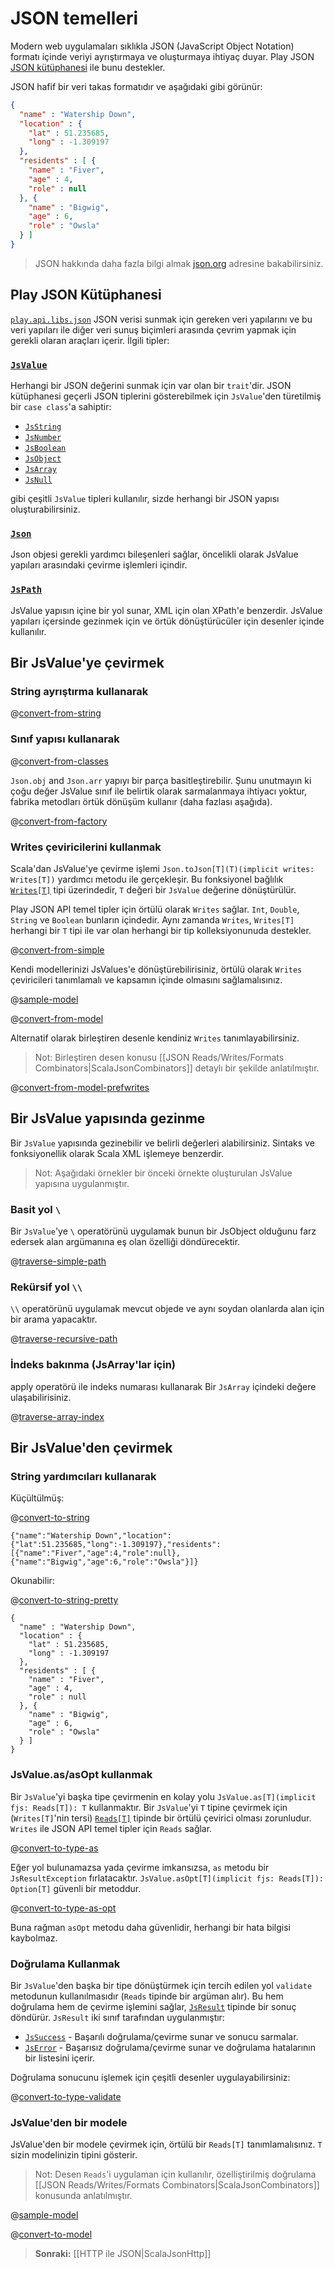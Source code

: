 <!--- Copyright (C) 2009-2013 Typesafe Inc. <http://www.typesafe.com> -->
# JSON temelleri

Modern web uygulamaları sıklıkla JSON (JavaScript Object Notation) formatı içinde veriyi ayrıştırmaya ve oluşturmaya ihtiyaç duyar. Play JSON [JSON kütüphanesi](api/scala/index.html#play.api.libs.json.package) ile bunu destekler.

JSON hafif bir veri takas formatıdır ve aşağıdaki gibi görünür:

```json
{
  "name" : "Watership Down",
  "location" : {
    "lat" : 51.235685,
    "long" : -1.309197
  },
  "residents" : [ {
    "name" : "Fiver",
    "age" : 4,
    "role" : null
  }, {
    "name" : "Bigwig",
    "age" : 6,
    "role" : "Owsla"
  } ]
}
```

> JSON hakkında daha fazla bilgi almak [json.org](http://json.org/) adresine bakabilirsiniz.

## Play JSON Kütüphanesi
[`play.api.libs.json`](api/scala/index.html#play.api.libs.json.package) JSON verisi sunmak için gereken veri yapılarını ve bu veri yapıları ile 
diğer veri sunuş biçimleri arasında çevrim yapmak için gerekli olaran araçları içerir. İlgili tipler:

### [`JsValue`](api/scala/index.html#play.api.libs.json.JsValue)

Herhangi bir JSON değerini sunmak için var olan bir `trait`'dir. JSON kütüphanesi geçerli JSON tiplerini gösterebilmek için `JsValue`'den türetilmiş bir `case class`'a sahiptir:

- [`JsString`](api/scala/index.html#play.api.libs.json.JsString)
- [`JsNumber`](api/scala/index.html#play.api.libs.json.JsNumber)
- [`JsBoolean`](api/scala/index.html#play.api.libs.json.JsBoolean)
- [`JsObject`](api/scala/index.html#play.api.libs.json.JsObject)
- [`JsArray`](api/scala/index.html#play.api.libs.json.JsArray)
- [`JsNull`](api/scala/index.html#play.api.libs.json.JsNull)

gibi çeşitli `JsValue` tipleri kullanılır, sizde herhangi bir JSON yapısı oluşturabilirsiniz.

### [`Json`](api/scala/index.html#play.api.libs.json.Json$)
Json objesi gerekli yardımcı bileşenleri sağlar, öncelikli olarak JsValue yapıları arasındaki çevirme işlemleri içindir.

### [`JsPath`](api/scala/index.html#play.api.libs.json.JsPath)
JsValue yapısın içine bir yol sunar, XML için olan XPath'e benzerdir. JsValue yapıları içersinde gezinmek için ve örtük dönüştürücüler için desenler içinde kullanılır.

## Bir JsValue'ye çevirmek

### String ayrıştırma kullanarak

@[convert-from-string](code/ScalaJsonSpec.scala)

### Sınıf yapısı kullanarak

@[convert-from-classes](code/ScalaJsonSpec.scala)

`Json.obj` and `Json.arr` yapıyı bir parça basitleştirebilir. Şunu unutmayın ki çoğu değer JsValue sınıf ile belirtik olarak sarmalanmaya ihtiyacı yoktur, fabrika metodları örtük dönüşüm kullanır (daha fazlası aşağıda).

@[convert-from-factory](code/ScalaJsonSpec.scala)

### Writes çeviricilerini kullanmak
Scala'dan JsValue'ye çevirme işlemi `Json.toJson[T](T)(implicit writes: Writes[T])` yardımcı metodu ile gerçekleşir. Bu fonksiyonel bağlılık [`Writes[T]`](api/scala/index.html#play.api.libs.json.Writes) tipi üzerindedir, `T` değeri bir `JsValue` değerine dönüştürülür. 

Play JSON API temel tipler için örtülü olarak `Writes` sağlar. `Int`, `Double`, `String` ve `Boolean` bunların içindedir. Aynı zamanda `Writes`, `Writes[T]` herhangi bir `T` tipi ile var olan herhangi bir tip kolleksiyonunuda destekler.

@[convert-from-simple](code/ScalaJsonSpec.scala)

Kendi modellerinizi JsValues'e dönüştürebilirisiniz, örtülü olarak `Writes` çeviricileri tanımlamalı ve kapsamın içinde olmasını sağlamalısınız.

@[sample-model](code/ScalaJsonSpec.scala)

@[convert-from-model](code/ScalaJsonSpec.scala)

Alternatif olarak birleştiren desenle kendiniz `Writes` tanımlayabilirsiniz.

> Not: Birleştiren desen konusu [[JSON Reads/Writes/Formats Combinators|ScalaJsonCombinators]] detaylı bir şekilde anlatılmıştır.

@[convert-from-model-prefwrites](code/ScalaJsonSpec.scala)

## Bir JsValue yapısında gezinme

Bir `JsValue` yapısında gezinebilir ve belirli değerleri alabilirsiniz. Sintaks ve fonksiyonellik olarak Scala XML işlemeye benzerdir.

> Not: Aşağıdaki örnekler bir önceki örnekte oluşturulan JsValue yapısına uygulanmıştır.

### Basit yol `\` 
Bir `JsValue`'ye `\` operatörünü uygulamak bunun bir JsObject olduğunu farz edersek alan argümanına eş olan özelliği döndürecektir.

@[traverse-simple-path](code/ScalaJsonSpec.scala)

### Rekürsif yol `\\`
`\\` operatörünü uygulamak mevcut objede ve aynı soydan olanlarda alan için bir arama yapacaktır.

@[traverse-recursive-path](code/ScalaJsonSpec.scala)

### İndeks bakınma (JsArray'lar için)
apply operatörü ile indeks numarası kullanarak Bir `JsArray` içindeki değere ulaşabilirisiniz.

@[traverse-array-index](code/ScalaJsonSpec.scala)

## Bir JsValue'den çevirmek

### String yardımcıları kullanarak
Küçültülmüş:

@[convert-to-string](code/ScalaJsonSpec.scala)

```
{"name":"Watership Down","location":{"lat":51.235685,"long":-1.309197},"residents":[{"name":"Fiver","age":4,"role":null},{"name":"Bigwig","age":6,"role":"Owsla"}]}
```
Okunabilir:

@[convert-to-string-pretty](code/ScalaJsonSpec.scala)

```
{
  "name" : "Watership Down",
  "location" : {
    "lat" : 51.235685,
    "long" : -1.309197
  },
  "residents" : [ {
    "name" : "Fiver",
    "age" : 4,
    "role" : null
  }, {
    "name" : "Bigwig",
    "age" : 6,
    "role" : "Owsla"
  } ]
}
```

### JsValue.as/asOpt kullanmak

Bir `JsValue`'yi başka tipe çevirmenin en kolay yolu `JsValue.as[T](implicit fjs: Reads[T]): T` kullanmaktır. Bir `JsValue`'yi `T` tipine çevirmek için (`Writes[T]`'nin tersi) [`Reads[T]`](api/scala/index.html#play.api.libs.json.Reads) tipinde bir örtülü çevirici olması zorunludur. `Writes` ile JSON API temel tipler için `Reads` sağlar.

@[convert-to-type-as](code/ScalaJsonSpec.scala)

Eğer yol bulunamazsa yada çevirme imkansızsa, `as` metodu bir `JsResultException` fırlatacaktır. `JsValue.asOpt[T](implicit fjs: Reads[T]): Option[T]` güvenli bir metoddur.

@[convert-to-type-as-opt](code/ScalaJsonSpec.scala)

Buna rağman `asOpt` metodu daha güvenlidir, herhangi bir hata bilgisi kaybolmaz.

### Doğrulama Kullanmak
Bir `JsValue`'den başka bir tipe dönüştürmek için tercih edilen yol `validate` metodunun kullanılmasıdır (`Reads` tipinde bir argüman alır). Bu hem doğrulama hem de çevirme işlemini sağlar, [`JsResult`](api/scala/index.html#play.api.libs.json.JsResult) tipinde bir sonuç döndürür. `JsResult` iki sınıf tarafından uygulanmıştır:

- [`JsSuccess`](api/scala/index.html#play.api.libs.json.JsSuccess) - Başarılı doğrulama/çevirme sunar ve sonucu sarmalar.
- [`JsError`](api/scala/index.html#play.api.libs.json.JsError) - Başarısız doğrulama/çevirme sunar ve doğrulama hatalarının bir listesini içerir.

Doğrulama sonucunu işlemek için çeşitli desenler uygulayabilirsiniz:

@[convert-to-type-validate](code/ScalaJsonSpec.scala)

### JsValue'den bir modele

JsValue'den bir modele çevirmek için, örtülü bir `Reads[T]` tanımlamalısınız. `T` sizin modelinizin tipini gösterir.

> Not: Desen `Reads`'i uygulaman için kullanılır, özelliştirilmiş doğrulama [[JSON Reads/Writes/Formats Combinators|ScalaJsonCombinators]] konusunda anlatılmıştır.

@[sample-model](code/ScalaJsonSpec.scala)

@[convert-to-model](code/ScalaJsonSpec.scala)

> **Sonraki:** [[HTTP ile JSON|ScalaJsonHttp]]